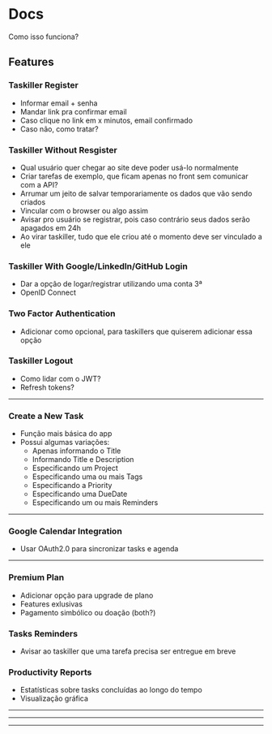 # Docs

Como isso funciona?

## Features

### Taskiller Register
- Informar email + senha
- Mandar link pra confirmar email
- Caso clique no link em x minutos, email confirmado
- Caso não, como tratar?

### Taskiller Without Resgister
- Qual usuário quer chegar ao site deve poder usá-lo normalmente
- Criar tarefas de exemplo, que ficam apenas no front sem comunicar com a API?
- Arrumar um jeito de salvar temporariamente os dados que vão sendo criados
- Vincular com o browser ou algo assim
- Avisar pro usuário se registrar, pois caso contrário seus dados serão apagados em 24h
- Ao virar taskiller, tudo que ele criou até o momento deve ser vinculado a ele

### Taskiller With Google/LinkedIn/GitHub Login
- Dar a opção de logar/registrar utilizando uma conta 3ª
- OpenID Connect

### Two Factor Authentication
- Adicionar como opcional, para taskillers que quiserem adicionar essa opção

### Taskiller Logout
- Como lidar com o JWT?
- Refresh tokens?

- - - - - - - - - - - - - - - - - - - - - - - - - - - - - - - - - - - - - - - - - - - - - - - - - -

### Create a New Task
- Função mais básica do app
- Possui algumas variações:
    - Apenas informando o Title
    - Informando Title e Description
    - Especificando um Project
    - Especificando uma ou mais Tags
    - Especificando a Priority
    - Especificando uma DueDate
    - Especificando um ou mais Reminders

- - - - - - - - - - - - - - - - - - - - - - - - - - - - - - - - - - - - - - - - - - - - - - - - - -

### Google Calendar Integration
- Usar OAuth2.0 para sincronizar tasks e agenda

- - - - - - - - - - - - - - - - - - - - - - - - - - - - - - - - - - - - - - - - - - - - - - - - - -

### Premium Plan
- Adicionar opção para upgrade de plano
- Features exlusivas
- Pagamento simbólico ou doação (both?)

### Tasks Reminders
- Avisar ao taskiller que uma tarefa precisa ser entregue em breve

### Productivity Reports
- Estatísticas sobre tasks concluídas ao longo do tempo
- Visualização gráfica

- - - - - - - - - - - - - - - - - - - - - - - - - - - - - - - - - - - - - - - - - - - - - - - - - -



- - - - - - - - - - - - - - - - - - - - - - - - - - - - - - - - - - - - - - - - - - - - - - - - - -



- - - - - - - - - - - - - - - - - - - - - - - - - - - - - - - - - - - - - - - - - - - - - - - - - -





